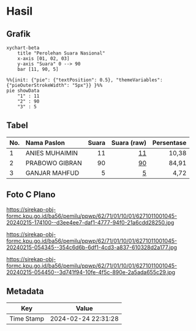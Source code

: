 # Hasil

## Grafik

```mermaid
xychart-beta
    title "Perolehan Suara Nasional"
    x-axis [01, 02, 03]
    y-axis "Suara" 0 --> 90
    bar [11, 90, 5]
```

```mermaid
%%{init: {"pie": {"textPosition": 0.5}, "themeVariables": {"pieOuterStrokeWidth": "5px"}} }%%
pie showData
    "1" : 11
    "2" : 90
    "3" : 5
```

## Tabel

| No. | Nama Paslon    | Suara | Suara (raw) | Persentase |
|:--- |:-------------- | -----:| -----------:| ----------:|
| 1   | ANIES MUHAIMIN | 11    | [11][p-1]   | 10,38      |
| 2   | PRABOWO GIBRAN | 90    | [90][p-2]   | 84,91      |
| 3   | GANJAR MAHFUD  | 5     | [5][p-3]    | 4,72       |


[p-1]: https://github.com/gigit-pemilu/pemilu-2024/blob/main/pilpres/hitung-suara/sub/62-kalimantan-tengah/sub/71-kota-palangkaraya/sub/01-pahandut/sub/1001-pahandut/sub/045-tps/sub/paslon-1.txt
[p-2]: https://github.com/gigit-pemilu/pemilu-2024/blob/main/pilpres/hitung-suara/sub/62-kalimantan-tengah/sub/71-kota-palangkaraya/sub/01-pahandut/sub/1001-pahandut/sub/045-tps/sub/paslon-2.txt
[p-3]: https://github.com/gigit-pemilu/pemilu-2024/blob/main/pilpres/hitung-suara/sub/62-kalimantan-tengah/sub/71-kota-palangkaraya/sub/01-pahandut/sub/1001-pahandut/sub/045-tps/sub/paslon-3.txt

## Foto C Plano

https://sirekap-obj-formc.kpu.go.id/ba56/pemilu/ppwp/62/71/01/10/01/6271011001045-20240215-174100--d3ee4ee7-daf1-4777-94f0-21a6cdd28250.jpg

https://sirekap-obj-formc.kpu.go.id/ba56/pemilu/ppwp/62/71/01/10/01/6271011001045-20240215-054345--354c6d6b-6df1-4cd3-a837-610328d2a177.jpg

https://sirekap-obj-formc.kpu.go.id/ba56/pemilu/ppwp/62/71/01/10/01/6271011001045-20240215-054450--3d741f94-10fe-4f5c-890e-2a5ada655c29.jpg


## Metadata

| Key        | Value               |
| ---------- | ------------------- |
| Time Stamp | 2024-02-24 22:31:28 |



